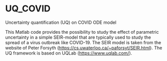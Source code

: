# UQ_COVID
Uncertainty quantification (UQ) on COVID ODE model

This Matlab code provides the possibility to study the effect of parametric uncertainty in a simple SEIR-model that are typically used to study the spread of a virus outbreak like COVID-19.
The SEIR model is taken from the website of Peter Forsyth (https://cs.uwaterloo.ca/~paforsyt/SEIR.html).
The UQ framework is based on UQLab (https://www.uqlab.com/).

